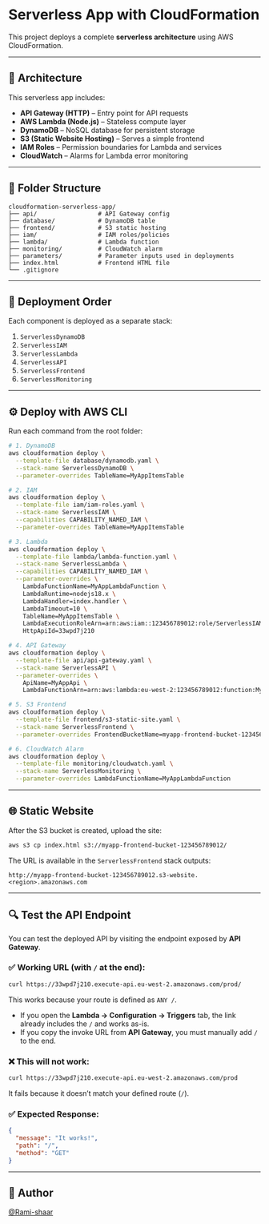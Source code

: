 # Serverless App with CloudFormation

This project deploys a complete **serverless architecture** using AWS CloudFormation.

---

## 🧱 Architecture

This serverless app includes:

- **API Gateway (HTTP)** – Entry point for API requests
- **AWS Lambda (Node.js)** – Stateless compute layer
- **DynamoDB** – NoSQL database for persistent storage
- **S3 (Static Website Hosting)** – Serves a simple frontend
- **IAM Roles** – Permission boundaries for Lambda and services
- **CloudWatch** – Alarms for Lambda error monitoring

---

## 📁 Folder Structure

```
cloudformation-serverless-app/
├── api/                 # API Gateway config
├── database/            # DynamoDB table
├── frontend/            # S3 static hosting
├── iam/                 # IAM roles/policies
├── lambda/              # Lambda function
├── monitoring/          # CloudWatch alarm
├── parameters/          # Parameter inputs used in deployments
├── index.html           # Frontend HTML file
└── .gitignore
```

---

## 🚀 Deployment Order

Each component is deployed as a separate stack:

1. `ServerlessDynamoDB`
2. `ServerlessIAM`
3. `ServerlessLambda`
4. `ServerlessAPI`
5. `ServerlessFrontend`
6. `ServerlessMonitoring`

---

## ⚙️ Deploy with AWS CLI

Run each command from the root folder:

```bash
# 1. DynamoDB
aws cloudformation deploy \
  --template-file database/dynamodb.yaml \
  --stack-name ServerlessDynamoDB \
  --parameter-overrides TableName=MyAppItemsTable

# 2. IAM
aws cloudformation deploy \
  --template-file iam/iam-roles.yaml \
  --stack-name ServerlessIAM \
  --capabilities CAPABILITY_NAMED_IAM \
  --parameter-overrides TableName=MyAppItemsTable

# 3. Lambda
aws cloudformation deploy \
  --template-file lambda/lambda-function.yaml \
  --stack-name ServerlessLambda \
  --capabilities CAPABILITY_NAMED_IAM \
  --parameter-overrides \
    LambdaFunctionName=MyAppLambdaFunction \
    LambdaRuntime=nodejs18.x \
    LambdaHandler=index.handler \
    LambdaTimeout=10 \
    TableName=MyAppItemsTable \
    LambdaExecutionRoleArn=arn:aws:iam::123456789012:role/ServerlessIAM-LambdaExecutionRole \
    HttpApiId=33wpd7j210

# 4. API Gateway
aws cloudformation deploy \
  --template-file api/api-gateway.yaml \
  --stack-name ServerlessAPI \
  --parameter-overrides \
    ApiName=MyAppApi \
    LambdaFunctionArn=arn:aws:lambda:eu-west-2:123456789012:function:MyAppLambdaFunction

# 5. S3 Frontend
aws cloudformation deploy \
  --template-file frontend/s3-static-site.yaml \
  --stack-name ServerlessFrontend \
  --parameter-overrides FrontendBucketName=myapp-frontend-bucket-123456789012

# 6. CloudWatch Alarm
aws cloudformation deploy \
  --template-file monitoring/cloudwatch.yaml \
  --stack-name ServerlessMonitoring \
  --parameter-overrides LambdaFunctionName=MyAppLambdaFunction
```

---

## 🌐 Static Website

After the S3 bucket is created, upload the site:

```bash
aws s3 cp index.html s3://myapp-frontend-bucket-123456789012/
```

The URL is available in the `ServerlessFrontend` stack outputs:
```
http://myapp-frontend-bucket-123456789012.s3-website.<region>.amazonaws.com
```

---

## 🔍 Test the API Endpoint

You can test the deployed API by visiting the endpoint exposed by **API Gateway**.

### ✅ Working URL (with `/` at the end):

```bash
curl https://33wpd7j210.execute-api.eu-west-2.amazonaws.com/prod/
```

This works because your route is defined as `ANY /`.

- If you open the **Lambda → Configuration → Triggers** tab, the link already includes the `/` and works as-is.
- If you copy the invoke URL from **API Gateway**, you must manually add `/` to the end.

### ❌ This will not work:

```bash
curl https://33wpd7j210.execute-api.eu-west-2.amazonaws.com/prod
```

It fails because it doesn’t match your defined route (`/`).

### ✅ Expected Response:

```json
{
  "message": "It works!",
  "path": "/",
  "method": "GET"
}
```

---

## 🧠 Author

[@Rami-shaar](https://github.com/Rami-shaar)
